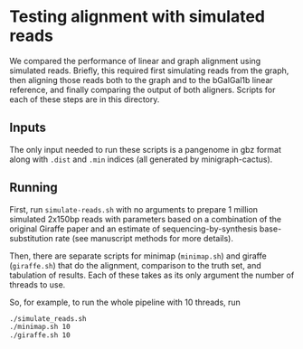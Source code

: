 # Testing alignment with simulated reads

We compared the performance of linear and graph alignment using simulated
reads. Briefly, this required first simulating reads from the graph, then
aligning those reads both to the graph and to the bGalGal1b linear reference,
and finally comparing the output of both aligners. Scripts for each of these
steps are in this directory.

## Inputs
The only input needed to run these scripts is a pangenome in gbz format along
with `.dist` and `.min` indices (all generated by minigraph-cactus).

## Running
First, run `simulate-reads.sh` with no arguments to prepare 1 million simulated
2x150bp reads with parameters based on a combination of the original Giraffe
paper and an estimate of sequencing-by-synthesis base-substitution rate (see
manuscript methods for more details).

Then, there are separate scripts for minimap (`minimap.sh`) and giraffe
(`giraffe.sh`) that do the alignment, comparison to the truth set, and
tabulation of results. Each of these takes as its only argument the number of
threads to use.

So, for example, to run the whole pipeline with 10 threads, run
```bash
./simulate_reads.sh
./minimap.sh 10
./giraffe.sh 10
```
